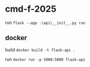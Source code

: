 # cmd-f-2025

run
`flask --app .\api\__init__.py run`

## docker

build
`docker build -t flask-api .`

run
`docker run -p 5000:5000 flask-api`